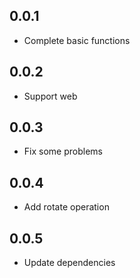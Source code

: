 ## 0.0.1

* Complete basic functions

## 0.0.2

* Support web

## 0.0.3

* Fix some problems

## 0.0.4

* Add rotate operation

## 0.0.5

* Update dependencies
